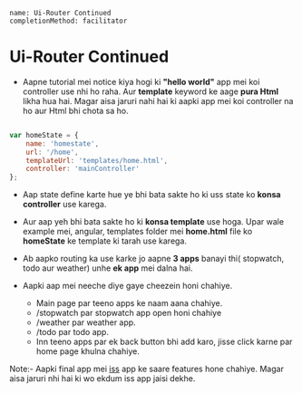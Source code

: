 ```ngMeta
name: Ui-Router Continued
completionMethod: facilitator
```
# Ui-Router Continued

- Aapne tutorial mei notice kiya hogi ki **"hello world"** app mei koi controller use nhi ho raha. Aur **template** keyword ke aage **pura Html** likha hua hai. Magar aisa jaruri nahi hai ki aapki app mei koi controller na ho aur Html bhi chota sa ho. 

```javascript

var homeState = {
    name: 'homestate',
    url: '/home',
    templateUrl: 'templates/home.html',
    controller: 'mainController'
};

```

- Aap state define karte hue ye bhi bata sakte ho ki uss state ko **konsa controller** use karega.

- Aur aap yeh bhi bata sakte ho ki **konsa template** use hoga. Upar wale example mei, angular, templates folder mei **home.html** file ko **homeState** ke template ki tarah use karega.

- Ab aapko routing ka use karke jo aapne **3 apps** banayi thi( stopwatch, todo aur weather) unhe **ek app** mei dalna hai.

- Aapki aap mei neeche diye gaye cheezein honi chahiye.
    - Main page par teeno apps ke naam aana chahiye. 
	- /stopwatch par stopwatch app open honi chahiye
	- /weather par weather app.
	- /todo par todo app.
	- Inn teeno apps par ek back button bhi add karo, jisse click karne par home page khulna chahiye.

Note:- Aapki final app mei [iss](http://vidur149.github.io/angular/angular-multifunctional/) app ke saare features hone chahiye. Magar aisa jaruri nhi hai ki wo ekdum iss app jaisi dekhe.